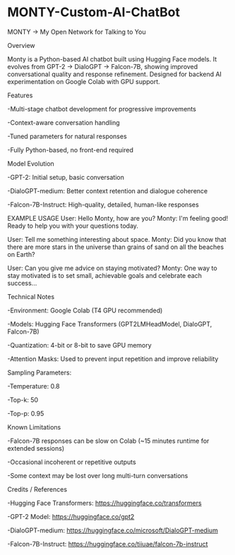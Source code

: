 # MONTY-Custom-AI-ChatBot
MONTY → My Open Network for Talking to You

Overview

Monty is a Python-based AI chatbot built using Hugging Face models. It evolves from GPT-2 → DialoGPT → Falcon-7B, showing improved conversational quality and response refinement. Designed for backend AI experimentation on Google Colab with GPU support.

Features

-Multi-stage chatbot development for progressive improvements

-Context-aware conversation handling

-Tuned parameters for natural responses

-Fully Python-based, no front-end required

Model Evolution

-GPT-2: Initial setup, basic conversation

-DialoGPT-medium: Better context retention and dialogue coherence

-Falcon-7B-Instruct: High-quality, detailed, human-like responses

EXAMPLE USAGE
User: Hello Monty, how are you?
Monty: I'm feeling good! Ready to help you with your questions today.

User: Tell me something interesting about space.
Monty: Did you know that there are more stars in the universe than grains of sand on all the beaches on Earth?

User: Can you give me advice on staying motivated?
Monty: One way to stay motivated is to set small, achievable goals and celebrate each success...


Technical Notes

-Environment: Google Colab (T4 GPU recommended)

-Models: Hugging Face Transformers (GPT2LMHeadModel, DialoGPT, Falcon-7B)

-Quantization: 4-bit or 8-bit to save GPU memory

-Attention Masks: Used to prevent input repetition and improve reliability

Sampling Parameters:

-Temperature: 0.8

-Top-k: 50

-Top-p: 0.95

Known Limitations

-Falcon-7B responses can be slow on Colab (~15 minutes runtime for extended sessions)

-Occasional incoherent or repetitive outputs

-Some context may be lost over long multi-turn conversations

Credits / References

-Hugging Face Transformers: https://huggingface.co/transformers

-GPT-2 Model: https://huggingface.co/gpt2

-DialoGPT-medium: https://huggingface.co/microsoft/DialoGPT-medium

-Falcon-7B-Instruct: https://huggingface.co/tiiuae/falcon-7b-instruct
